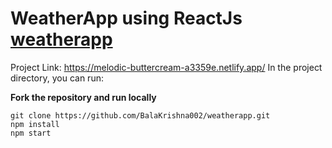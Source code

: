 # WeatherApp using ReactJs [weatherapp](https://melodic-buttercream-a3359e.netlify.app/)

Project Link: https://melodic-buttercream-a3359e.netlify.app/
In the project directory, you can run:

**Fork the repository and run locally**

``` 
git clone https://github.com/BalaKrishna002/weatherapp.git
npm install
npm start
```

